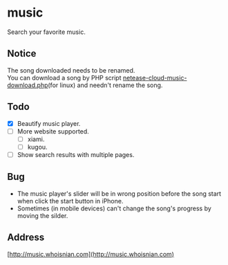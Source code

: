 # music
Search your favorite music.  

## Notice
The song downloaded needs to be renamed.  
You can download a song by PHP script [netease-cloud-music-download.php](https://raw.githubusercontent.com/whoisnian/script/master/netease-cloud-music-download.php)(for linux) and needn't rename the song.

## Todo
- [X] Beautify music player.  
- [ ] More website supported.  
  - [ ] xiami.  
  - [ ] kugou.  
- [ ] Show search results with multiple pages.  

## Bug
* The music player's slider will be in wrong position before the song start when click the start button in iPhone.  
* Sometimes (in mobile devices) can't change the song's progress by moving the silder.  

## Address
[http://music.whoisnian.com](http://music.whoisnian.com)
